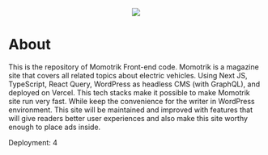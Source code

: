 <p align="center"><img src="https://user-images.githubusercontent.com/27177332/115343675-7f8dba00-a1d6-11eb-9fd6-d87703f3f755.png" /></p>

# About
This is the repository of Momotrik Front-end code.
Momotrik is a magazine site that covers all related topics about electric vehicles.
Using Next JS, TypeScript, React Query, WordPress as headless CMS (with GraphQL), and deployed on Vercel. This tech stacks make it possible to make Momotrik site run very fast.
While keep the convenience for the writer in WordPress environment. This site will be maintained and improved with features that will give readers better user experiences and also make this site worthy enough to place ads inside.


Deployment: 4